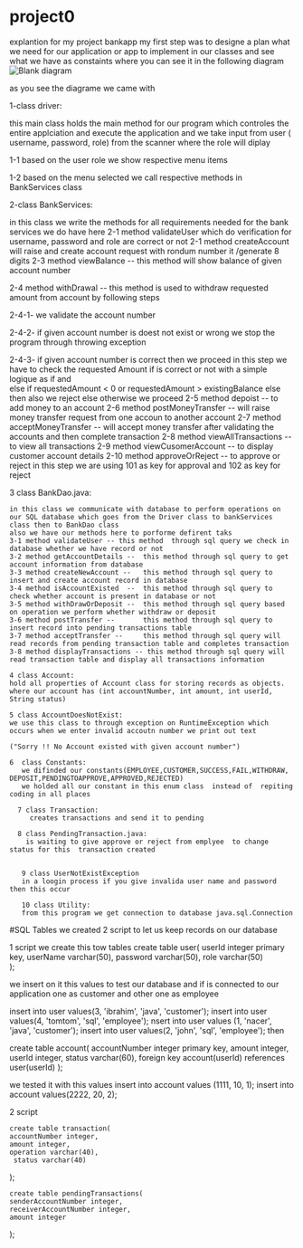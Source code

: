 # project0
explantion for my project bankapp
my first step was to designe a plan what we need for our application or app to implement in our classes and see what we have as constaints where you can see it in the following diagram
![Blank diagram](https://user-images.githubusercontent.com/89362530/168853550-9dea9939-5bcf-4256-8897-78b450a23e17.svg)

as you see the diagrame we came with

1-class driver:

 this main class holds the main method for our  program which controles the entire applciation and  execute the application and we take input from user 
              ( username, password, role) from the scanner where the role will diplay
              
 1-1  based on the user role we show respective menu items
 
 1-2 based on the menu selected we call respective methods in BankServices class
  
 2-class BankServices:
 
 in this class we write the methods for all requirements needed for the bank services we do have here
 2-1 method validateUser which do verification for username, password and role are correct or not 
 2-1 method createAccount will raise and create account request with rondum number it /generate 8 digits 
 2-3 method viewBalance  -- this method will show balance of given account number
 
 2-4 method  withDrawal  -- this method is used to withdraw requested amount from account by following steps
 
 2-4-1- we validate the account number 
 
 2-4-2- if given account number is doest not exist or wrong we stop the program through throwing exception
 
 2-4-3- if given account number is correct then we proceed in this step we have to check the requested Amount if is correct or not with a simple logique as if                 and                
              else
             if    requestedAmount < 0 or requestedAmount > existingBalance
             else  then also we reject
             else   otherwise we proceed
  2-5  method depoist  -- to add money to an account 
  2-6  method postMoneyTransfer -- will raise money transfer request from one accoun to another account
  2-7  method acceptMoneyTransfer -- will accept money transfer after validating the accounts and then complete transaction
  2-8  method viewAllTransactions -- to view all transactions
  2-9  method viewCusomerAccount  -- to display customer account details
  2-10  method approveOrReject  -- to approve or reject in this step we are using 101 as key for approval and 102 as key for reject
  
  3 class BankDao.java:
  
    in this class we communicate with database to perform operations on our SQL database which goes from the Driver class to bankServices class then to BankDao class
    also we have our methods here to porforme defirent taks 
    3-1 method validateUser -- this method  through sql query we check in database whether we have record or not
    3-2 method getAccountDetails --  this method through sql query to get account information from database
    3-3 method createNewAccount --   this method through sql query to insert and create account record in database
    3-4 method isAccountExisted  --  this method through sql query to check whether account is present in database or not
    3-5 method withDrawOrDeposit --  this method through sql query based on operation we perform whether withdraw or deposit
    3-6 method postTransfer --       this method through sql query to insert record into pending transactions table
    3-7 method acceptTransfer --     this method through sql query will read records from pending transaction table and completes transaction
    3-8 method displayTransactions -- this method through sql query will read transaction table and display all transactions information
    
    4 class Account:
    hold all properties of Account class for storing records as objects.
    where our account has (int accountNumber, int amount, int userId, String status)
    
    5 class AccountDoesNotExist:
    we use this class to through exception on RuntimeException which occurs when we enter invalid accoutn number we print out text  
    
    ("Sorry !! No Account existed with given account number")
    
    6  class Constants:
       we difinded our constants(EMPLOYEE,CUSTOMER,SUCCESS,FAIL,WITHDRAW, DEPOSIT,PENDINGTOAPPROVE,APPROVED,REJECTED) 
       we holded all our constant in this enum class  instead of  repiting coding in all places
       
      7 class Transaction:
         creates transactions and send it to pending 
      
      8 class PendingTransaction.java:
        is waiting to give approve or reject from emplyee  to change status for this  transaction created 
       
       
       9 class UserNotExistException 
       in a loogin process if you give invalida user name and password then this occur
       
       10 class Utility:
       from this program we get connection to database java.sql.Connection
       
       
       
       
       
 #SQL Tables  we created 2 script to let us keep records on our database
 
 1 script 
       we create this tow tables 
       create table user(
   userId integer primary key,
   userName varchar(50),
   password varchar(50),
   role varchar(50)   
);


we insert on it this values to test our database and if is connected to our application one as customer and other one as employee 


insert into user values(3, 'ibrahim', 'java', 'customer');
insert into user values(4, 'tomtom', 'sql', 'employee');
nsert into user values (1, 'nacer', 'java', 'customer');
insert into user values(2, 'john', 'sql', 'employee');
then 

create table account(
   accountNumber integer primary key,
   amount integer,
   userId integer,
   status varchar(60),
   foreign key account(userId) references user(userId)
);


we tested it with this values 
insert into account values (1111, 10, 1);
insert into account values(2222, 20, 2);

 2 script 
 
 
    create table transaction(   
    accountNumber integer,
    amount integer,
    operation varchar(40),
     status varchar(40)
);



    create table pendingTransactions(    
    senderAccountNumber integer,
    receiverAccountNumber integer,
    amount integer
);
    
    
    
    
    
    
    
    
    
    
    
    
    
    
    
    
    
    
